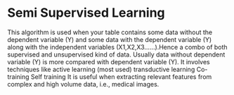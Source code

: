 # Semi Supervised Learning
This algorithm is used when your table contains some data without the dependent variable (Y) and some data with the dependent variable (Y) along with the independent variables (X1,X2,X3……).Hence a combo of both supervised and unsupervised kind of data. Usually data without dependent variable (Y) is more compared with dependent variable (Y). It involves techniques like
 active learning (most used)
transductive learning 
Co-training 
Self training
It is useful when extracting relevant features from complex and high volume data, i.e., medical images. 
